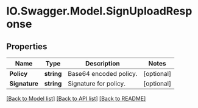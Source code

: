 # IO.Swagger.Model.SignUploadResponse
## Properties

Name | Type | Description | Notes
------------ | ------------- | ------------- | -------------
**Policy** | **string** | Base64 encoded policy. | [optional] 
**Signature** | **string** | Signature for policy. | [optional] 

[[Back to Model list]](../README.md#documentation-for-models) [[Back to API list]](../README.md#documentation-for-api-endpoints) [[Back to README]](../README.md)

